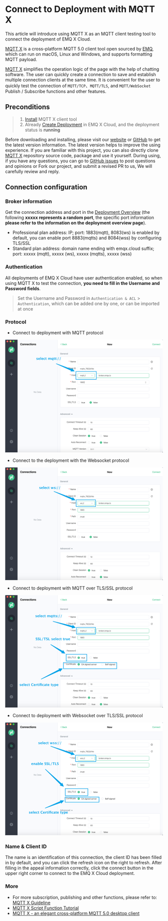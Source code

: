 # Connect to Deployment with MQTT X

This article will introduce using MQTT X as an MQTT client testing tool to connect the deployment of EMQ X Cloud.

[MQTT X](https://mqttx.app) is a cross-platform MQTT 5.0 client tool open sourced by [EMQ](https://emqx.com/en), which can run on macOS, Linux and Windows, and supports formatting MQTT payload.

[MQTT X](https://mqttx.app) simplifies the operation logic of the page with the help of chatting software. The user can quickly create a connection to save and establish multiple connection clients at the same time. It is convenient for the user to quickly test the connection of `MQTT/TCP`、`MQTT/TLS`, and `MQTT/WebSocket` Publish / Subscribe functions and other features.

## Preconditions

> 1. [Install](https://www.emqx.com/en/downloads/MQTTX) MQTT X client tool
> 2. Already [Create Deployment](../deployments/create_deployment.md) in EMQ X Cloud, and the deployment status is **running**

Before downloading and installing, please visit our [website](https://mqttx.app/) or [GitHub](https://github.com/emqx/MQTTX) to get the latest version information. The latest version helps to improve the using experience. If you are familiar with this project, you can also directly clone [MQTT X](https://github.com/emqx/MQTTX) repository source code, package and use it yourself. During using, if you have any questions, you can go to [GitHub issues](https://github.com/emqx/MQTTX/issues) to post questions and opinions or Fork our project, and submit a revised PR to us, We will carefully review and reply.

## Connection configuration

### Broker information

Get the connection address and port in the [Deployment Overview](../deployments/view_deployment.md) (the following **xxxxx represents a random port**, the specific port information **please refer to the information on the deployment overview page**).

- Professional plan address: IP; port: 1883(mqtt), 8083(ws) is enabled by default, you can enable port 8883(mqtts) and 8084(wss) by configuring TLS/SSL
- Standard plan address: domain name ending with emqx.cloud suffix; port: xxxxx (mqtt), xxxxx (ws), xxxxx (mqtts), xxxxx (wss)

### Authentication

All deployments of EMQ X Cloud have user authentication enabled, so when using MQTT X to test the connection, **you need to fill in the Username and Password fields**.

> Set the Username and Password in `Authentication & ACL` > `Authentication`, which can be added one by one, or can be imported at once

### Protocol

- Connect to deployment with MQTT protocol

![MQTT X uses MQTT protocol](./_assets/mqttx_mqtt.png)

- Connect to the deployment with the Websocket protocol

![MQTT X uses WS protocol](./_assets/mqttx_ws.png)

- Connect to deployment with MQTT over TLS/SSL protocol

![MQTT X uses MQTTS protocol](./_assets/mqttx_mqtts.png)

- Connect to deployment with Websocket over TLS/SSL protocol

![MQTT X uses WSS protocol](./_assets/mqttx_wss.png)

### Name & Client ID

The name is an identification of this connection, the client ID has been filled in by default, and you can click the refresh icon on the right to refresh. After filling in the appeal information correctly, click the connect button in the upper right corner to connect to the EMQ X Cloud deployment.

### More

- For more subscription, publishing and other functions, please refer to: [MQTT X Guideline](https://www.emqx.com/en/blog/mqtt-x-guideline)
- [MQTT X Script Function Tutorial](https://www.emqx.com/en/blog/mqttx-script-function-tutorial)
- [MQTT X - an elegant cross-platform MQTT 5.0 desktop client](https://www.emqx.com/en/blog/mqtt-x-elegant-cross-platform-mqtt5-desktop-client)
